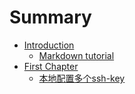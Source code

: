 # Summary

* [Introduction](README.md)
   * [Markdown tutorial](markdown_tutorial.md)
* [First Chapter](chapter1.md)
   * [本地配置多个ssh-key](ben_di_pei_zhi_duo_ge_ssh_-_key.md)

